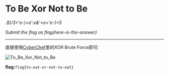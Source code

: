 # To Be Xor Not to Be

*.$)/3<'e-)<e':e&'<e<'e-)<5*

*Submit the flag as flag{here-is-the-answer}*

---

直接使用[CyberChef](https://gchq.github.io/CyberChef/#recipe=XOR_Brute_Force(1,100,0,'Standard',false,true,false,'flag')&input=LiQpLzM8J2UtKTxlJzplJic8ZTwnZS0pPDU)里的XOR Brute Force即可:

![To_Be_Xor_Not_to_Be](../../CTF/DEADFACECTF/Crypto/images/To_Be_Xor_Not_to_Be.png)

**flag:**`flag{to-eat-or-not-to-eat}`


